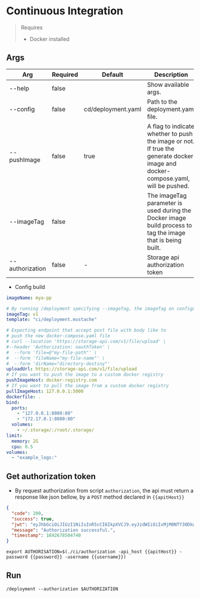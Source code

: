 # Continuous Integration

> Requires
> - Docker installed

## Args

| Arg             | Required | Default            | Description                                                                                                                     |
|-----------------|----------|--------------------|---------------------------------------------------------------------------------------------------------------------------------|
| --help          | false    |                    | Show available args.                                                                                                            |
| --config        | false    | cd/deployment.yaml | Path to the deployment.yaml file.                                                                                               |
| --pushImage     | false    | true               | A flag to indicate whether to push the image or not. If true the generate docker image and docker-compose.yaml, will be pushed. |
| --imageTag      | false    |                    | The imageTag parameter is used during the Docker image build process to tag the image that is being built.                      |
| --authorization | false    | -                  | Storage api authorization token                                                                                                 |

- Config build

```yaml
imageName: mya-pp

# By running /deployment specifying --imageTag, the imageTag on configuration file will be ignored 
imageTag: v1
template: "ci/deployment.mustache"

# Expecting endpoint that accept post file with body like to 
# push the new docker-compose.yaml file
# curl --location 'https://storage-api.com/v1/file/upload' \
#--header 'Authorization: oauthToken' \
#  --form 'file=@"my-file-path"' \
#  --form 'fileName="my-file-name"' \
#  --form 'dirName="directory-destiny"'
uploadUrl: https://storage-api.com/v1/file/upload
# If you want to push the image to a custom docker registry
pushImageHost: docker-registry.com
# If you want to pull the image from a custom docker registry
pullImageHost: 127.0.0.1:5000
dockerfile: .
bind:
  ports:
    - "127.0.0.1:8080:80"
    - "172.17.0.1:8080:80"
  volumes:
    - ~/.storage/:/root/.storage/
limit:
  memory: 2G
  cpu: 0.5
volumes:
  - "example_logs:"
```

## Get authorization token

- By request authorization from script `authorization`, the api must return a response like json bellow, by a `POST`
  method declared in `{{apitHost}}`

```json
{
  "code": 200,
  "success": true,
  "jwt": "eyJhbGciOiJIUzI1NiIsInR5cCI6IkpXVCJ9.eyJzdWIiOiIxMjM0NTY3ODkwIiwibmFtZSI6IkpvaG4gRG9lIiwiaWF0IjoxNTE2MjM5MDIyfQ.SflKxwRJSMeKKF2QT4fwpMeJf36POk6yJV_adQssw5c",
  "message": "Authorization successful.",
  "timestamp": 1692678504740
}
```

```shell
export AUTHORISATION=$(./ci/authorization -api_host {{apitHost}} -password {{password}} -username {{username}})
```

## Run

```shell
/deployment --authorization $AUTHORIZATION
```

